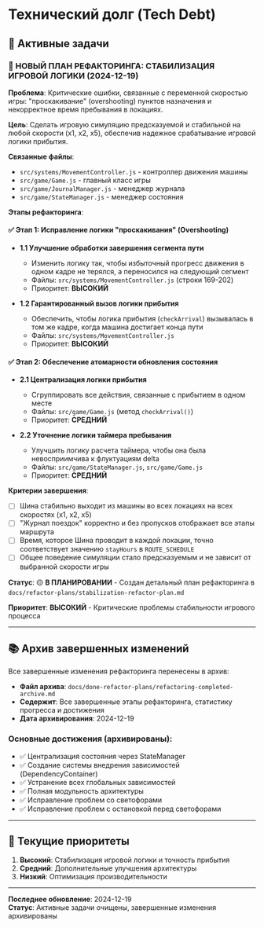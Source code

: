 # Технический долг (Tech Debt)

## 🔄 Активные задачи

### 🎯 НОВЫЙ ПЛАН РЕФАКТОРИНГА: СТАБИЛИЗАЦИЯ ИГРОВОЙ ЛОГИКИ (2024-12-19)

**Проблема**: Критические ошибки, связанные с переменной скоростью игры: "проскакивание" (overshooting) пунктов назначения и некорректное время пребывания в локациях.

**Цель**: Сделать игровую симуляцию предсказуемой и стабильной на любой скорости (x1, x2, x5), обеспечив надежное срабатывание игровой логики прибытия.

**Связанные файлы**:
- `src/systems/MovementController.js` - контроллер движения машины
- `src/game/Game.js` - главный класс игры
- `src/game/JournalManager.js` - менеджер журнала
- `src/game/StateManager.js` - менеджер состояния

**Этапы рефакторинга**:

#### ✅ Этап 1: Исправление логики "проскакивания" (Overshooting)
- **1.1 Улучшение обработки завершения сегмента пути**
  - Изменить логику так, чтобы избыточный прогресс движения в одном кадре не терялся, а переносился на следующий сегмент
  - Файлы: `src/systems/MovementController.js` (строки 169-202)
  - Приоритет: **ВЫСОКИЙ**

- **1.2 Гарантированный вызов логики прибытия**
  - Обеспечить, чтобы логика прибытия (`checkArrival`) вызывалась в том же кадре, когда машина достигает конца пути
  - Файлы: `src/systems/MovementController.js`
  - Приоритет: **ВЫСОКИЙ**

#### ✅ Этап 2: Обеспечение атомарности обновления состояния
- **2.1 Централизация логики прибытия**
  - Сгруппировать все действия, связанные с прибытием в одном месте
  - Файлы: `src/game/Game.js` (метод `checkArrival()`)
  - Приоритет: **СРЕДНИЙ**

- **2.2 Уточнение логики таймера пребывания**
  - Улучшить логику расчета таймера, чтобы она была невосприимчива к флуктуациям delta
  - Файлы: `src/game/StateManager.js`, `src/game/Game.js`
  - Приоритет: **СРЕДНИЙ**

**Критерии завершения**:
- [ ] Шина стабильно выходит из машины во всех локациях на всех скоростях (x1, x2, x5)
- [ ] "Журнал поездок" корректно и без пропусков отображает все этапы маршрута
- [ ] Время, которое Шина проводит в каждой локации, точно соответствует значению `stayHours` в `ROUTE_SCHEDULE`
- [ ] Общее поведение симуляции стало предсказуемым и не зависит от выбранной скорости игры

**Статус**: 🟡 **В ПЛАНИРОВАНИИ** - Создан детальный план рефакторинга в `docs/refactor-plans/stabilization-refactor-plan.md`

**Приоритет**: **ВЫСОКИЙ** - Критические проблемы стабильности игрового процесса

---

## 📚 Архив завершенных изменений

Все завершенные изменения рефакторинга перенесены в архив:
- **Файл архива**: `docs/done-refactor-plans/refactoring-completed-archive.md`
- **Содержит**: Все завершенные этапы рефакторинга, статистику прогресса и достижения
- **Дата архивирования**: 2024-12-19

### Основные достижения (архивированы):
- ✅ Централизация состояния через StateManager
- ✅ Создание системы внедрения зависимостей (DependencyContainer)
- ✅ Устранение всех глобальных зависимостей
- ✅ Полная модульность архитектуры
- ✅ Исправление проблем со светофорами
- ✅ Исправление проблем с остановкой перед светофорами

---

## 🎯 Текущие приоритеты

1. **Высокий**: Стабилизация игровой логики и точность прибытия
2. **Средний**: Дополнительные улучшения архитектуры
3. **Низкий**: Оптимизация производительности

---

**Последнее обновление**: 2024-12-19  
**Статус**: Активные задачи очищены, завершенные изменения архивированы
